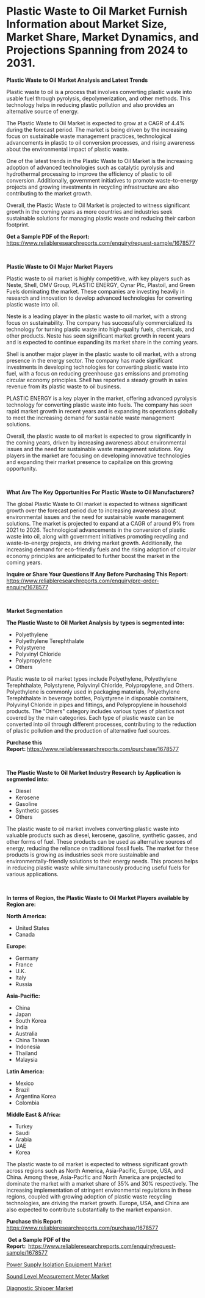 <p><h1>Plastic Waste to Oil Market Furnish Information about Market Size, Market Share, Market Dynamics, and Projections Spanning from 2024 to 2031.</h1></p><p><strong>Plastic Waste to Oil Market Analysis and Latest Trends</strong></p>
<p><p>Plastic waste to oil is a process that involves converting plastic waste into usable fuel through pyrolysis, depolymerization, and other methods. This technology helps in reducing plastic pollution and also provides an alternative source of energy.</p><p>The Plastic Waste to Oil Market is expected to grow at a CAGR of 4.4% during the forecast period. The market is being driven by the increasing focus on sustainable waste management practices, technological advancements in plastic to oil conversion processes, and rising awareness about the environmental impact of plastic waste.</p><p>One of the latest trends in the Plastic Waste to Oil Market is the increasing adoption of advanced technologies such as catalytic pyrolysis and hydrothermal processing to improve the efficiency of plastic to oil conversion. Additionally, government initiatives to promote waste-to-energy projects and growing investments in recycling infrastructure are also contributing to the market growth.</p><p>Overall, the Plastic Waste to Oil Market is projected to witness significant growth in the coming years as more countries and industries seek sustainable solutions for managing plastic waste and reducing their carbon footprint.</p></p>
<p><strong>Get a Sample PDF of the Report:&nbsp;</strong> <a href="https://www.reliableresearchreports.com/enquiry/request-sample/1678577">https://www.reliableresearchreports.com/enquiry/request-sample/1678577</a></p>
<p>&nbsp;</p>
<p><strong>Plastic Waste to Oil Major Market Players</strong></p>
<p><p>Plastic waste to oil market is highly competitive, with key players such as Neste, Shell, OMV Group, PLASTIC ENERGY, Cynar Plc, Plastoil, and Green Fuels dominating the market. These companies are investing heavily in research and innovation to develop advanced technologies for converting plastic waste into oil. </p><p>Neste is a leading player in the plastic waste to oil market, with a strong focus on sustainability. The company has successfully commercialized its technology for turning plastic waste into high-quality fuels, chemicals, and other products. Neste has seen significant market growth in recent years and is expected to continue expanding its market share in the coming years.</p><p>Shell is another major player in the plastic waste to oil market, with a strong presence in the energy sector. The company has made significant investments in developing technologies for converting plastic waste into fuel, with a focus on reducing greenhouse gas emissions and promoting circular economy principles. Shell has reported a steady growth in sales revenue from its plastic waste to oil business.</p><p>PLASTIC ENERGY is a key player in the market, offering advanced pyrolysis technology for converting plastic waste into fuels. The company has seen rapid market growth in recent years and is expanding its operations globally to meet the increasing demand for sustainable waste management solutions.</p><p>Overall, the plastic waste to oil market is expected to grow significantly in the coming years, driven by increasing awareness about environmental issues and the need for sustainable waste management solutions. Key players in the market are focusing on developing innovative technologies and expanding their market presence to capitalize on this growing opportunity.</p></p>
<p>&nbsp;</p>
<p><strong>What Are The Key Opportunities For Plastic Waste to Oil Manufacturers?</strong></p>
<p><p>The global Plastic Waste to Oil market is expected to witness significant growth over the forecast period due to increasing awareness about environmental issues and the need for sustainable waste management solutions. The market is projected to expand at a CAGR of around 9% from 2021 to 2026. Technological advancements in the conversion of plastic waste into oil, along with government initiatives promoting recycling and waste-to-energy projects, are driving market growth. Additionally, the increasing demand for eco-friendly fuels and the rising adoption of circular economy principles are anticipated to further boost the market in the coming years.</p></p>
<p><strong>Inquire or Share Your Questions If Any Before Purchasing This Report:</strong> <a href="https://www.reliableresearchreports.com/enquiry/pre-order-enquiry/1678577">https://www.reliableresearchreports.com/enquiry/pre-order-enquiry/1678577</a></p>
<p>&nbsp;</p>
<p><strong>Market Segmentation</strong></p>
<p><strong>The Plastic Waste to Oil Market Analysis by types is segmented into:</strong></p>
<p><ul><li>Polyethylene</li><li>Polyethylene Terephthalate</li><li>Polystyrene</li><li>Polyvinyl Chloride</li><li>Polypropylene</li><li>Others</li></ul></p>
<p><p>Plastic waste to oil market types include Polyethylene, Polyethylene Terephthalate, Polystyrene, Polyvinyl Chloride, Polypropylene, and Others. Polyethylene is commonly used in packaging materials, Polyethylene Terephthalate in beverage bottles, Polystyrene in disposable containers, Polyvinyl Chloride in pipes and fittings, and Polypropylene in household products. The "Others" category includes various types of plastics not covered by the main categories. Each type of plastic waste can be converted into oil through different processes, contributing to the reduction of plastic pollution and the production of alternative fuel sources.</p></p>
<p><strong>Purchase this Report:&nbsp;</strong><a href="https://www.reliableresearchreports.com/purchase/1678577">https://www.reliableresearchreports.com/purchase/1678577</a></p>
<p>&nbsp;</p>
<p><strong>The Plastic Waste to Oil Market Industry Research by Application is segmented into:</strong></p>
<p><ul><li>Diesel</li><li>Kerosene</li><li>Gasoline</li><li>Synthetic gasses</li><li>Others</li></ul></p>
<p><p>The plastic waste to oil market involves converting plastic waste into valuable products such as diesel, kerosene, gasoline, synthetic gasses, and other forms of fuel. These products can be used as alternative sources of energy, reducing the reliance on traditional fossil fuels. The market for these products is growing as industries seek more sustainable and environmentally-friendly solutions to their energy needs. This process helps in reducing plastic waste while simultaneously producing useful fuels for various applications.</p></p>
<p>&nbsp;</p>
<p><strong>In terms of Region, the Plastic Waste to Oil Market Players available by Region are:</strong></p>
<p>
    <p> <strong> North America: </strong>
        <ul>
            <li>United States</li>
            <li>Canada</li>
        </ul>
        </p> 
    <p> <strong> Europe: </strong>
        <ul>
            <li>Germany</li>
            <li>France</li>
            <li>U.K.</li>
            <li>Italy</li>
            <li>Russia</li>
        </ul>
        </p> 
    <p> <strong> Asia-Pacific: </strong>
        <ul>
            <li>China</li>
            <li>Japan</li>
            <li>South Korea</li>
            <li>India</li>
            <li>Australia</li>
            <li>China Taiwan</li>
            <li>Indonesia</li>
            <li>Thailand</li>
            <li>Malaysia</li>
        </ul>
        </p> 
    <p> <strong> Latin America: </strong>
        <ul>
            <li>Mexico</li>
            <li>Brazil</li>
            <li>Argentina Korea</li>
            <li>Colombia</li>
        </ul>
        </p> 
    <p> <strong> Middle East & Africa: </strong>
        <ul>
            <li>Turkey</li>
            <li>Saudi</li>
            <li>Arabia</li>
            <li>UAE</li>
            <li>Korea</li>
        </ul>
    </p>
    </p>
<p><p>The plastic waste to oil market is expected to witness significant growth across regions such as North America, Asia-Pacific, Europe, USA, and China. Among these, Asia-Pacific and North America are projected to dominate the market with a market share of 35% and 30% respectively. The increasing implementation of stringent environmental regulations in these regions, coupled with growing adoption of plastic waste recycling technologies, are driving the market growth. Europe, USA, and China are also expected to contribute substantially to the market expansion.</p></p>
<p><strong>Purchase this Report: </strong><a href="https://www.reliableresearchreports.com/purchase/1678577">https://www.reliableresearchreports.com/purchase/1678577</a></p>
<p>&nbsp;<strong>Get a Sample PDF of the Report:&nbsp;&nbsp;</strong><a href="https://www.reliableresearchreports.com/enquiry/request-sample/1678577">https://www.reliableresearchreports.com/enquiry/request-sample/1678577</a></p>
<p><strong></strong></p>
<p><p><a href="https://view.publitas.com/reportprime-1/power-supply-isolation-equipment-market-size-share-trends-analysis-report-by-material-by-type-by-end-user-by-region-and-segment-forecasts-2023-2030/">Power Supply Isolation Equipment Market</a></p><p><a href="https://view.publitas.com/reportprime-1/sound-level-measurement-meter-market-centers-on-aspects-such-as-market-growth-market-share-market-opportunity-and-projected-forecasts-spanning-from-2023-to-2030/">Sound Level Measurement Meter Market</a></p><p><a href="https://view.publitas.com/reportprime-1/diagnostic-shipper-market-a-comprehensive-report-of-its-market-share-growth-trends-2023-2030/">Diagnostic Shipper Market</a></p></p>